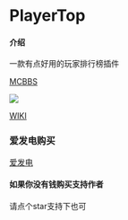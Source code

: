 # PlayerTop

#### 介绍

一款有点好用的玩家排行榜插件

[MCBBS](https://www.mcbbs.net/thread-1351130-1-1.html)

![](https://bstats.org/signatures/bukkit/PlayerTop.svg)

[WIKI](https://ricedoc.handyplus.cn/#/PlayerTop/zh_CN/)

### 爱发电购买
[爱发电](https://afdian.net/item?plan_id=3ccf4a54e3f611ec984c52540025c377)

#### 如果你没有钱购买支持作者
请点个star支持下也可